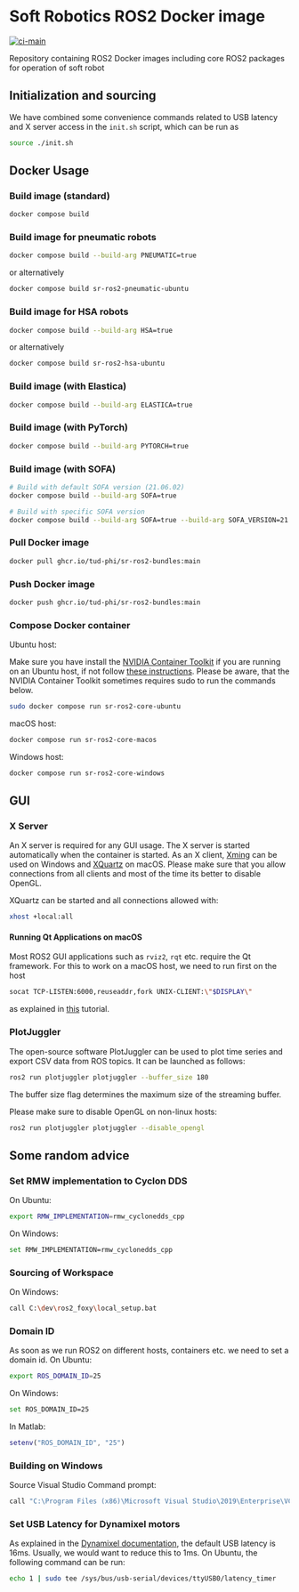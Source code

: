 # Soft Robotics ROS2 Docker image

[![ci-main](https://github.com/tud-phi/sr-ros2-bundles/actions/workflows/main.yml/badge.svg)](https://github.com/tud-phi/sr-ros2-bundles/actions/workflows/main.yml)

Repository containing ROS2 Docker images including core ROS2 packages for operation of soft robot

## Initialization and sourcing

We have combined some convenience commands related to USB latency and X server access in the `init.sh` script, which can be run as

```bash
source ./init.sh
```

## Docker Usage

### Build image (standard)

```bash
docker compose build
```

### Build image for pneumatic robots

```bash
docker compose build --build-arg PNEUMATIC=true
```

or alternatively

```bash
docker compose build sr-ros2-pneumatic-ubuntu
```

### Build image for HSA robots

```bash
docker compose build --build-arg HSA=true
```

or alternatively

```bash
docker compose build sr-ros2-hsa-ubuntu
```

### Build image (with Elastica)

```bash
docker compose build --build-arg ELASTICA=true
```

### Build image (with PyTorch)

```bash
docker compose build --build-arg PYTORCH=true
```

### Build image (with SOFA)

```bash
# Build with default SOFA version (21.06.02)
docker compose build --build-arg SOFA=true
```

```bash
# Build with specific SOFA version
docker compose build --build-arg SOFA=true --build-arg SOFA_VERSION=21.12.00
```

### Pull Docker image

```bash
docker pull ghcr.io/tud-phi/sr-ros2-bundles:main
```

### Push Docker image

```bash
docker push ghcr.io/tud-phi/sr-ros2-bundles:main
```

### Compose Docker container

Ubuntu host:

Make sure you have install the [NVIDIA Container Toolkit](https://github.com/NVIDIA/nvidia-docker) if you are running on an Ubuntu host, if not follow [these instructions](https://docs.nvidia.com/datacenter/cloud-native/container-toolkit/install-guide.html#docker). Please be aware, that the NVIDIA Container Toolkit sometimes requires sudo to run the commands below.

```bash
sudo docker compose run sr-ros2-core-ubuntu
```

macOS host:

```bash
docker compose run sr-ros2-core-macos
```

Windows host:

```bash
docker compose run sr-ros2-core-windows
```

## GUI

### X Server

An X server is required for any GUI usage. The X server is started automatically when the container is started.
As an X client, [Xming](https://sourceforge.net/projects/xming/) can be used on Windows and [XQuartz](https://www.xquartz.org/) on macOS.
Please make sure that you allow connections from all clients and most of the time its better to disable OpenGL.

XQuartz can be started and all connections allowed with:

```bash
xhost +local:all
```

#### Running Qt Applications on macOS

Most ROS2 GUI applications such as `rviz2`, `rqt` etc. require the Qt framework. For this to work on a macOS host, we need to run first on the host

```bash
socat TCP-LISTEN:6000,reuseaddr,fork UNIX-CLIENT:\"$DISPLAY\"
```

as explained in [this](https://diysar.medium.com/running-qt-application-using-docker-on-macos-x-ad2e9d34532a) tutorial.

### PlotJuggler

The open-source software PlotJuggler can be used to plot time series and export CSV data from ROS topics.
It can be launched as follows:

```bash
ros2 run plotjuggler plotjuggler --buffer_size 180
```

The buffer size flag determines the maximum size of the streaming buffer.

Please make sure to disable OpenGL on non-linux hosts:

```bash
ros2 run plotjuggler plotjuggler --disable_opengl
```

## Some random advice

### Set RMW implementation to Cyclon DDS

On Ubuntu:

```bash
export RMW_IMPLEMENTATION=rmw_cyclonedds_cpp
```

On Windows:

```bash
set RMW_IMPLEMENTATION=rmw_cyclonedds_cpp
```

### Sourcing of Workspace

On Windows:

```bash
call C:\dev\ros2_foxy\local_setup.bat
```

### Domain ID

As soon as we run ROS2 on different hosts, containers etc. we need to set a domain id.
On Ubuntu:

```bash
export ROS_DOMAIN_ID=25
```

On Windows:

```bash
set ROS_DOMAIN_ID=25
```

In Matlab:

```matlab
setenv("ROS_DOMAIN_ID", "25")
```

### Building on Windows

Source Visual Studio Command prompt:

```bash
call "C:\Program Files (x86)\Microsoft Visual Studio\2019\Enterprise\VC\Auxiliary\Build\vcvarsall.bat" x86_amd64
```

### Set USB Latency for Dynamixel motors

As explained in the [Dynamixel documentation](https://emanual.robotis.com/docs/en/software/dynamixel/dynamixel_wizard2/#graph-optimization), the default USB latency is 16ms. Usually, we would want to reduce this to 1ms. On Ubuntu, the following command can be run:

```bash
echo 1 | sudo tee /sys/bus/usb-serial/devices/ttyUSB0/latency_timer
```
